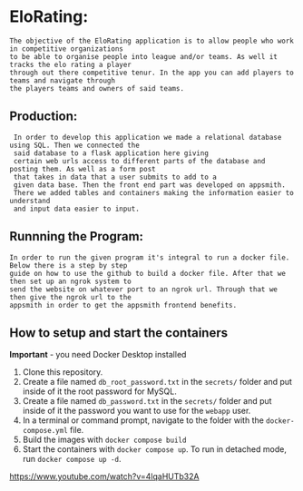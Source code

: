 # EloRating:
    The objective of the EloRating application is to allow people who work in competitive organizations 
    to be able to organise people into league and/or teams. As well it tracks the elo rating a player 
    through out there competitive tenur. In the app you can add players to teams and navigate through
    the players teams and owners of said teams.

## Production:
     In order to develop this application we made a relational database using SQL. Then we connected the 
     said database to a flask application here giving        
     certain web urls access to different parts of the database and posting them. As well as a form post 
     that takes in data that a user submits to add to a     
     given data base. Then the front end part was developed on appsmith. 
     There we added tables and containers making the information easier to understand      
     and input data easier to input.

## Runnning the Program:
    In order to run the given program it's integral to run a docker file. Below there is a step by step 
    guide on how to use the github to build a docker file. After that we then set up an ngrok system to 
    send the website on whatever port to an ngrok url. Through that we then give the ngrok url to the       
    appsmith in order to get the appsmith frontend benefits.

## How to setup and start the containers
**Important** - you need Docker Desktop installed

1. Clone this repository.  
1. Create a file named `db_root_password.txt` in the `secrets/` folder and put inside of it the root password for MySQL. 
1. Create a file named `db_password.txt` in the `secrets/` folder and put inside of it the password you want to use for the `webapp` user. 
1. In a terminal or command prompt, navigate to the folder with the `docker-compose.yml` file.  
1. Build the images with `docker compose build`
1. Start the containers with `docker compose up`.  To run in detached mode, run `docker compose up -d`. 


https://www.youtube.com/watch?v=4lqaHUTb32A











